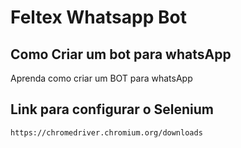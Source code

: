 # Feltex Whatsapp Bot

## Como Criar um bot para whatsApp

Aprenda como criar um BOT para whatsApp

## Link para configurar o Selenium 

    https://chromedriver.chromium.org/downloads

